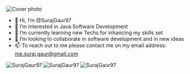 ![Cover photo](https://github.com/SurajGaur97/SurajGaur97/assets/45918797/851f1681-50f2-4845-b3ea-20c8d045afc8)

- 👋 Hi, I’m @SurajGaur97
- 👀 I’m interested in Java Software Development
- 🌱 I’m currently learning new Techs for inhancing my skills set
- 💞️ I’m looking to collaborate in software development and in new ideas
- 📫 To reach out to me please contact me on my email address: me.suraj.gaur@gmail.com

<p><img align="left" src="https://github-readme-stats.vercel.app/api/top-langs?username=SurajGaur97&show_icons=true&locale=en&layout=compact" alt="SurajGaur97" /></p>

<p><img align="left" src="https://github-readme-stats.vercel.app/api?username=SurajGaur97&show_icons=true&locale=en" alt="SurajGaur97" /></p>
 
<p><img align="left" src="https://github-readme-streak-stats.herokuapp.com/?user=SurajGaur97&" alt="SurajGaur97" /></p>

<!---
SurajGaur97/SurajGaur97 is a ✨ special ✨ repository because its `README.md` (this file) appears on your GitHub profile.
You can click the Preview link to take a look at your changes.
--->
